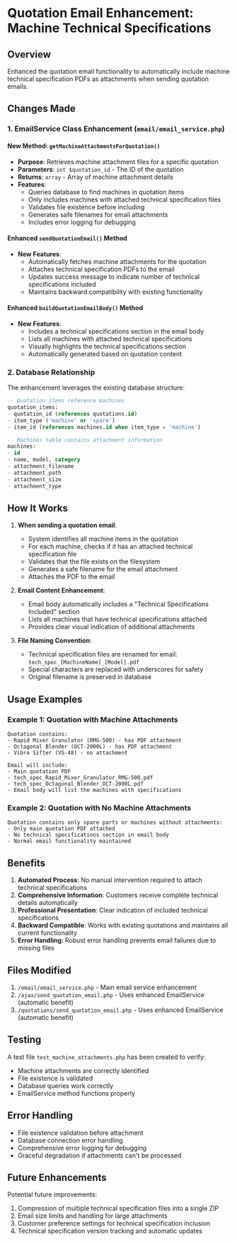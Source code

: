 # Quotation Email Enhancement: Machine Technical Specifications

## Overview
Enhanced the quotation email functionality to automatically include machine technical specification PDFs as attachments when sending quotation emails.

## Changes Made

### 1. EmailService Class Enhancement (`email/email_service.php`)

#### New Method: `getMachineAttachmentsForQuotation()`
- **Purpose**: Retrieves machine attachment files for a specific quotation
- **Parameters**: `int $quotation_id` - The ID of the quotation
- **Returns**: `array` - Array of machine attachment details
- **Features**:
  - Queries database to find machines in quotation items
  - Only includes machines with attached technical specification files
  - Validates file existence before including
  - Generates safe filenames for email attachments
  - Includes error logging for debugging

#### Enhanced `sendQuotationEmail()` Method
- **New Features**:
  - Automatically fetches machine attachments for the quotation
  - Attaches technical specification PDFs to the email
  - Updates success message to indicate number of technical specifications included
  - Maintains backward compatibility with existing functionality

#### Enhanced `buildQuotationEmailBody()` Method
- **New Features**:
  - Includes a technical specifications section in the email body
  - Lists all machines with attached technical specifications
  - Visually highlights the technical specifications section
  - Automatically generated based on quotation content

### 2. Database Relationship
The enhancement leverages the existing database structure:

```sql
-- Quotation items reference machines
quotation_items:
- quotation_id (references quotations.id)
- item_type ('machine' or 'spare')
- item_id (references machines.id when item_type = 'machine')

-- Machines table contains attachment information
machines:
- id
- name, model, category
- attachment_filename
- attachment_path
- attachment_size
- attachment_type
```

## How It Works

1. **When sending a quotation email**:
   - System identifies all machine items in the quotation
   - For each machine, checks if it has an attached technical specification file
   - Validates that the file exists on the filesystem
   - Generates a safe filename for the email attachment
   - Attaches the PDF to the email

2. **Email Content Enhancement**:
   - Email body automatically includes a "Technical Specifications Included" section
   - Lists all machines that have technical specifications attached
   - Provides clear visual indication of additional attachments

3. **File Naming Convention**:
   - Technical specification files are renamed for email: `tech_spec_[MachineName]_[Model].pdf`
   - Special characters are replaced with underscores for safety
   - Original filename is preserved in database

## Usage Examples

### Example 1: Quotation with Machine Attachments
```
Quotation contains:
- Rapid Mixer Granulator (RMG-500) - has PDF attachment
- Octagonal Blender (OCT-2000L) - has PDF attachment
- Vibro Sifter (VS-48) - no attachment

Email will include:
- Main quotation PDF
- tech_spec_Rapid_Mixer_Granulator_RMG-500.pdf
- tech_spec_Octagonal_Blender_OCT-2000L.pdf
- Email body will list the machines with specifications
```

### Example 2: Quotation with No Machine Attachments
```
Quotation contains only spare parts or machines without attachments:
- Only main quotation PDF attached
- No technical specifications section in email body
- Normal email functionality maintained
```

## Benefits

1. **Automated Process**: No manual intervention required to attach technical specifications
2. **Comprehensive Information**: Customers receive complete technical details automatically
3. **Professional Presentation**: Clear indication of included technical specifications
4. **Backward Compatible**: Works with existing quotations and maintains all current functionality
5. **Error Handling**: Robust error handling prevents email failures due to missing files

## Files Modified

1. `/email/email_service.php` - Main email service enhancement
2. `/ajax/send_quotation_email.php` - Uses enhanced EmailService (automatic benefit)
3. `/quotations/send_quotation_email.php` - Uses enhanced EmailService (automatic benefit)

## Testing

A test file `test_machine_attachments.php` has been created to verify:
- Machine attachments are correctly identified
- File existence is validated
- Database queries work correctly
- EmailService method functions properly

## Error Handling

- File existence validation before attachment
- Database connection error handling
- Comprehensive error logging for debugging
- Graceful degradation if attachments can't be processed

## Future Enhancements

Potential future improvements:
1. Compression of multiple technical specification files into a single ZIP
2. Email size limits and handling for large attachments
3. Customer preference settings for technical specification inclusion
4. Technical specification version tracking and automatic updates
